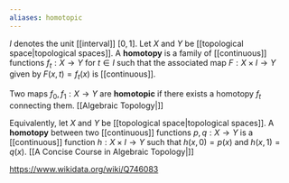 ```yaml
---
aliases: homotopic
---
```

$I$ denotes the unit [[interval]] $[0,1]$. Let $X$ and $Y$ be [[topological space|topological spaces]]. A **homotopy** is a family of [[continuous]] functions $f_t:X\to Y$ for $t\in I$ such that the associated map $F:X\times I\to Y$ given by $F(x,t) = f_t(x)$ is [[continuous]].

Two maps $f_0,f_1:X\to Y$ are **homotopic** if there exists a homotopy $f_t$ connecting them. [[Algebraic Topology|]]

Equivalently, let $X$ and $Y$ be [[topological space|topological spaces]]. A **homotopy** between two [[continuous]] functions $p,q:X\to Y$ is a [[continuous]] function $h: X\times I\to Y$ such that $h(x,0) = p(x)$ and $h(x,1) = q(x)$. [[A Concise Course in Algebraic Topology|]]

https://www.wikidata.org/wiki/Q746083